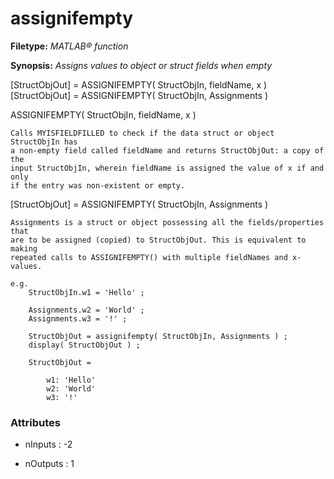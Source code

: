 # assignifempty

**Filetype:** _MATLAB&reg; function_

**Synopsis:** _Assigns values to object or struct fields when empty_

[StructObjOut] = ASSIGNIFEMPTY( StructObjIn, fieldName, x )
[StructObjOut] = ASSIGNIFEMPTY( StructObjIn, Assignments )

ASSIGNIFEMPTY( StructObjIn, fieldName, x )

    Calls MYISFIELDFILLED to check if the data struct or object StructObjIn has
    a non-empty field called fieldName and returns StructObjOut: a copy of the
    input StructObjIn, wherein fieldName is assigned the value of x if and only
    if the entry was non-existent or empty.

[StructObjOut] = ASSIGNIFEMPTY( StructObjIn, Assignments )

    Assignments is a struct or object possessing all the fields/properties that
    are to be assigned (copied) to StructObjOut. This is equivalent to making
    repeated calls to ASSIGNIFEMPTY() with multiple fieldNames and x-values.

    e.g. 
        StructObjIn.w1 = 'Hello' ;
    
        Assignments.w2 = 'World' ;
        Assignments.w3 = '!' ;

        StructObjOut = assignifempty( StructObjIn, Assignments ) ;
        display( StructObjOut ) ;

        StructObjOut =

            w1: 'Hello'
            w2: 'World'
            w3: '!'


### Attributes


- nInputs : -2

- nOutputs : 1
